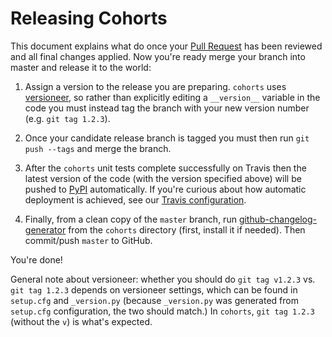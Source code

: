 # Releasing Cohorts

This document explains what do once your [Pull Request](https://www.atlassian.com/git/tutorials/making-a-pull-request/) has been reviewed and all final changes applied. Now you're ready merge your branch into master and release it to the world:

1. Assign a version to the release you are preparing. `cohorts` uses [versioneer](https://github.com/warner/python-versioneer), so rather
than explicitly editing a `__version__` variable in the code you must instead tag the branch with your new version number (e.g. `git tag 1.2.3`).

2. Once your candidate release branch is tagged you must then run `git push --tags` and merge the branch.

3. After the `cohorts` unit tests complete successfully on Travis then the latest version
of the code (with the version specified above) will be pushed to [PyPI](https://pypi.python.org/pypi) automatically. If you're curious about how automatic deployment is achieved, see our [Travis configuration](https://github.com/hammerlab/cohorts/blob/master/.travis.yml#L51).

4. Finally, from a clean copy of the `master` branch, run [github-changelog-generator](https://github.com/skywinder/github-changelog-generator) from the `cohorts` directory (first, install it if needed). Then commit/push `master` to GitHub.

You're done!

General note about versioneer: whether you should do `git tag v1.2.3` vs. `git tag 1.2.3` depends on versioneer settings, which can be found in `setup.cfg` and `_version.py` (because `_version.py` was generated from `setup.cfg` configuration, the two should match.) In `cohorts`, `git tag 1.2.3` (without the `v`) is what's expected.
